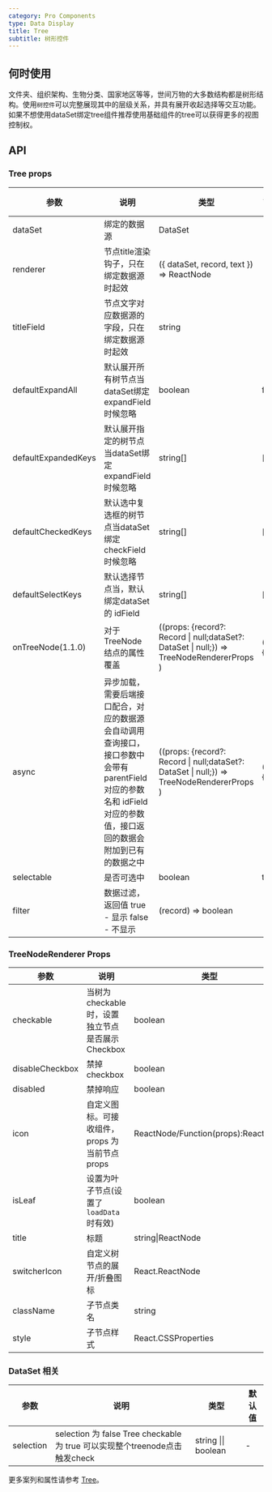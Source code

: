 ```yaml
---
category: Pro Components
type: Data Display
title: Tree
subtitle: 树形控件
---
```


## 何时使用

文件夹、组织架构、生物分类、国家地区等等，世间万物的大多数结构都是树形结构。使用`树控件`可以完整展现其中的层级关系，并具有展开收起选择等交互功能。如果不想使用dataSet绑定tree组件推荐使用基础组件的tree可以获得更多的视图控制权。

## API

### Tree props

| 参数 | 说明 | 类型 | 默认值 |
| --- | --- | --- | --- |
| dataSet | 绑定的数据源 | DataSet |  |
| renderer | 节点title渲染钩子，只在绑定数据源时起效 | ({ dataSet, record, text }) => ReactNode |  |
| titleField | 节点文字对应数据源的字段，只在绑定数据源时起效 | string |  |
| defaultExpandAll | 默认展开所有树节点当dataSet绑定expandField 时候忽略 | boolean | false |
| defaultExpandedKeys | 默认展开指定的树节点当dataSet绑定expandField 时候忽略 | string[]	| [] |
| defaultCheckedKeys | 默认选中复选框的树节点当dataSet绑定checkField 时候忽略 | string[] | [] |
| defaultSelectKeys | 默认选择节点当，默认绑定dataSet的 idField | string[] | [] |
| onTreeNode(1.1.0) | 对于 TreeNode 结点的属性覆盖 | ((props: {record?: Record \| null;dataSet?: DataSet \| null;}) => TreeNodeRendererProps )|() => {} |
| async | 异步加载，需要后端接口配合，对应的数据源会自动调用查询接口，接口参数中会带有 parentField 对应的参数名和 idField 对应的参数值，接口返回的数据会附加到已有的数据之中 | ((props: {record?: Record \| null;dataSet?: DataSet \| null;}) => TreeNodeRendererProps )|() => {} |
| selectable | 是否可选中 | boolean | true |
| filter | 数据过滤， 返回值 true - 显示 false - 不显示 | (record) => boolean |  |

### TreeNodeRenderer Props

| 参数 | 说明 | 类型 | 默认值 |
| --- | --- | --- | --- |
| checkable | 当树为 checkable 时，设置独立节点是否展示 Checkbox | boolean | - |
| disableCheckbox | 禁掉 checkbox | boolean | false |
| disabled | 禁掉响应 | boolean | false |
| icon | 自定义图标。可接收组件，props 为当前节点 props | ReactNode/Function(props):ReactNode | - |
| isLeaf | 设置为叶子节点(设置了`loadData`时有效) | boolean | false |
| title | 标题 | string\|ReactNode | '---' |
| switcherIcon | 自定义树节点的展开/折叠图标 | React.ReactNode | ((props: TreeNodeProps) => React.ReactNode) |  |
| className | 子节点类名 | string |  |
| style | 子节点样式 | React.CSSProperties  |  |

### DataSet 相关

| 参数 | 说明 | 类型 | 默认值 |
| --- | --- | --- | --- |
| selection | selection 为 false  Tree checkable 为 true 可以实现整个treenode点击触发check  | string \|\| boolean | - |

更多案列和属性请参考 [Tree](/components/tree/)。



